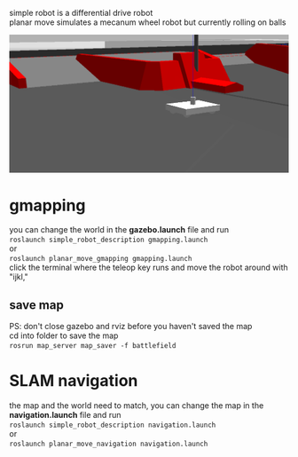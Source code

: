 simple robot is a differential drive robot  
planar move simulates a mecanum wheel robot but currently rolling on balls  

![alt text](https://github.com/JosefGst/new_simple_robot/blob/master/images/gazebo.png)

# gmapping
you can change the world in the **gazebo.launch** file and run  
`roslaunch simple_robot_description gmapping.launch`   
or  
`roslaunch planar_move_gmapping gmapping.launch`   
click the terminal where the teleop key runs and move the robot around with "ijkl,"

## save map
PS: don't close gazebo and rviz before you haven't saved the map  
cd into folder to save the map  
`rosrun map_server map_saver -f battlefield`

# SLAM navigation
the map and the world need to match, you can change the map in the **navigation.launch** file and run  
`roslaunch simple_robot_description navigation.launch`   
or   
`roslaunch planar_move_navigation navigation.launch`